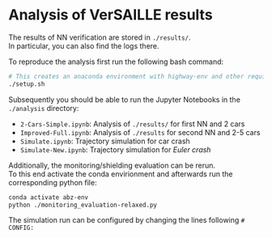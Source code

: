 # Analysis of VerSAILLE results

The results of NN verification are stored in `./results/`.  
In particular, you can also find the logs there.

To reproduce the analysis first run the following bash command:
```bash
# This creates an anaconda environment with highway-env and other required packages and sets up
./setup.sh
```

Subsequently you should be able to run the Jupyter Notebooks in the `./analysis` directory:
- `2-Cars-Simple.ipynb`: Analysis of `./results/` for first NN and 2 cars
- `Improved-Full.ipynb`: Analysis of `./results` for second NN and 2-5 cars
- `Simulate.ipynb`: Trajectory simulation for car crash
- `Simulate-New.ipynb`: Trajectory simulation for *Euler crash*

Additionally, the monitoring/shielding evaluation can be rerun.  
To this end activate the conda envirionment and afterwards run the corresponding python file:
```bash
conda activate abz-env
python ./monitoring_evaluation-relaxed.py
```
The simulation run can be configured by changing the lines following `# CONFIG:`
